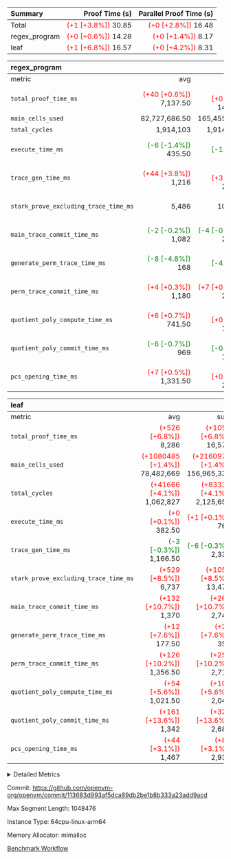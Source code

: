 | Summary | Proof Time (s) | Parallel Proof Time (s) |
|:---|---:|---:|
| Total | <span style='color: red'>(+1 [+3.8%])</span> 30.85 | <span style='color: red'>(+0 [+2.8%])</span> 16.48 |
| regex_program | <span style='color: red'>(+0 [+0.6%])</span> 14.28 | <span style='color: red'>(+0 [+1.4%])</span> 8.17 |
| leaf | <span style='color: red'>(+1 [+6.8%])</span> 16.57 | <span style='color: red'>(+0 [+4.2%])</span> 8.31 |


| regex_program |||||
|:---|---:|---:|---:|---:|
|metric|avg|sum|max|min|
| `total_proof_time_ms ` | <span style='color: red'>(+40 [+0.6%])</span> 7,137.50 | <span style='color: red'>(+79 [+0.6%])</span> 14,275 | <span style='color: red'>(+109 [+1.4%])</span> 8,166 | <span style='color: green'>(-30 [-0.5%])</span> 6,109 |
| `main_cells_used     ` |  82,727,686.50 |  165,455,373 |  92,686,348 |  72,769,025 |
| `total_cycles        ` |  1,914,103 |  1,914,103 |  1,914,103 |  1,914,103 |
| `execute_time_ms     ` | <span style='color: green'>(-6 [-1.4%])</span> 435.50 | <span style='color: green'>(-12 [-1.4%])</span> 871 | <span style='color: green'>(-6 [-1.3%])</span> 469 | <span style='color: green'>(-6 [-1.5%])</span> 402 |
| `trace_gen_time_ms   ` | <span style='color: red'>(+44 [+3.8%])</span> 1,216 | <span style='color: red'>(+88 [+3.8%])</span> 2,432 | <span style='color: red'>(+89 [+6.4%])</span> 1,490 | <span style='color: green'>(-1 [-0.1%])</span> 942 |
| `stark_prove_excluding_trace_time_ms` |  5,486 |  10,972 | <span style='color: red'>(+26 [+0.4%])</span> 6,207 | <span style='color: green'>(-23 [-0.5%])</span> 4,765 |
| `main_trace_commit_time_ms` | <span style='color: green'>(-2 [-0.2%])</span> 1,082 | <span style='color: green'>(-4 [-0.2%])</span> 2,164 |  1,325 | <span style='color: green'>(-4 [-0.5%])</span> 839 |
| `generate_perm_trace_time_ms` | <span style='color: green'>(-8 [-4.8%])</span> 168 | <span style='color: green'>(-17 [-4.8%])</span> 336 | <span style='color: green'>(-2 [-1.1%])</span> 187 | <span style='color: green'>(-15 [-9.1%])</span> 149 |
| `perm_trace_commit_time_ms` | <span style='color: red'>(+4 [+0.3%])</span> 1,180 | <span style='color: red'>(+7 [+0.3%])</span> 2,360 | <span style='color: green'>(-7 [-0.6%])</span> 1,235 | <span style='color: red'>(+14 [+1.3%])</span> 1,125 |
| `quotient_poly_compute_time_ms` | <span style='color: red'>(+6 [+0.7%])</span> 741.50 | <span style='color: red'>(+11 [+0.7%])</span> 1,483 | <span style='color: red'>(+17 [+2.0%])</span> 871 | <span style='color: green'>(-6 [-1.0%])</span> 612 |
| `quotient_poly_commit_time_ms` | <span style='color: green'>(-6 [-0.7%])</span> 969 | <span style='color: green'>(-13 [-0.7%])</span> 1,938 | <span style='color: red'>(+5 [+0.4%])</span> 1,134 | <span style='color: green'>(-18 [-2.2%])</span> 804 |
| `pcs_opening_time_ms ` | <span style='color: red'>(+7 [+0.5%])</span> 1,331.50 | <span style='color: red'>(+14 [+0.5%])</span> 2,663 | <span style='color: red'>(+12 [+0.8%])</span> 1,446 | <span style='color: red'>(+2 [+0.2%])</span> 1,217 |

| leaf |||||
|:---|---:|---:|---:|---:|
|metric|avg|sum|max|min|
| `total_proof_time_ms ` | <span style='color: red'>(+526 [+6.8%])</span> 8,286 | <span style='color: red'>(+1053 [+6.8%])</span> 16,572 | <span style='color: red'>(+336 [+4.2%])</span> 8,309 | <span style='color: red'>(+717 [+9.5%])</span> 8,263 |
| `main_cells_used     ` | <span style='color: red'>(+1080485 [+1.4%])</span> 78,482,669 | <span style='color: red'>(+2160970 [+1.4%])</span> 156,965,338 | <span style='color: red'>(+1088721 [+1.4%])</span> 79,571,734 | <span style='color: red'>(+1072249 [+1.4%])</span> 77,393,604 |
| `total_cycles        ` | <span style='color: red'>(+41666 [+4.1%])</span> 1,062,827 | <span style='color: red'>(+83332 [+4.1%])</span> 2,125,654 | <span style='color: red'>(+41975 [+4.0%])</span> 1,080,322 | <span style='color: red'>(+41357 [+4.1%])</span> 1,045,332 |
| `execute_time_ms     ` | <span style='color: red'>(+0 [+0.1%])</span> 382.50 | <span style='color: red'>(+1 [+0.1%])</span> 765 | <span style='color: red'>(+6 [+1.4%])</span> 420 | <span style='color: green'>(-5 [-1.4%])</span> 345 |
| `trace_gen_time_ms   ` | <span style='color: green'>(-3 [-0.3%])</span> 1,166.50 | <span style='color: green'>(-6 [-0.3%])</span> 2,333 | <span style='color: red'>(+21 [+1.7%])</span> 1,239 | <span style='color: green'>(-27 [-2.4%])</span> 1,094 |
| `stark_prove_excluding_trace_time_ms` | <span style='color: red'>(+529 [+8.5%])</span> 6,737 | <span style='color: red'>(+1058 [+8.5%])</span> 13,474 | <span style='color: red'>(+311 [+4.8%])</span> 6,749 | <span style='color: red'>(+747 [+12.5%])</span> 6,725 |
| `main_trace_commit_time_ms` | <span style='color: red'>(+132 [+10.7%])</span> 1,370 | <span style='color: red'>(+265 [+10.7%])</span> 2,740 | <span style='color: red'>(+93 [+7.2%])</span> 1,377 | <span style='color: red'>(+172 [+14.4%])</span> 1,363 |
| `generate_perm_trace_time_ms` | <span style='color: red'>(+12 [+7.6%])</span> 177.50 | <span style='color: red'>(+25 [+7.6%])</span> 355 | <span style='color: red'>(+3 [+1.7%])</span> 178 | <span style='color: red'>(+22 [+14.2%])</span> 177 |
| `perm_trace_commit_time_ms` | <span style='color: red'>(+126 [+10.2%])</span> 1,356.50 | <span style='color: red'>(+252 [+10.2%])</span> 2,713 | <span style='color: red'>(+81 [+6.3%])</span> 1,364 | <span style='color: red'>(+171 [+14.5%])</span> 1,349 |
| `quotient_poly_compute_time_ms` | <span style='color: red'>(+54 [+5.6%])</span> 1,021.50 | <span style='color: red'>(+108 [+5.6%])</span> 2,043 | <span style='color: red'>(+7 [+0.7%])</span> 1,026 | <span style='color: red'>(+101 [+11.0%])</span> 1,017 |
| `quotient_poly_commit_time_ms` | <span style='color: red'>(+161 [+13.6%])</span> 1,342 | <span style='color: red'>(+322 [+13.6%])</span> 2,684 | <span style='color: red'>(+125 [+10.1%])</span> 1,359 | <span style='color: red'>(+197 [+17.5%])</span> 1,325 |
| `pcs_opening_time_ms ` | <span style='color: red'>(+44 [+3.1%])</span> 1,467 | <span style='color: red'>(+89 [+3.1%])</span> 2,934 | <span style='color: red'>(+37 [+2.6%])</span> 1,476 | <span style='color: red'>(+52 [+3.7%])</span> 1,458 |



<details>
<summary>Detailed Metrics</summary>

| group | num_segments | keygen_time_ms | commit_exe_time_ms |
| --- | --- | --- | --- |
| regex_program | 2 | 756 | 49 | 

| group | air_name | quotient_deg | interactions | constraints |
| --- | --- | --- | --- | --- |
| leaf | AccessAdapterAir<2> | 4 | 5 | 11 | 
| leaf | AccessAdapterAir<4> | 4 | 5 | 11 | 
| leaf | AccessAdapterAir<8> | 4 | 5 | 11 | 
| leaf | FriReducedOpeningAir | 4 | 39 | 60 | 
| leaf | NativePoseidon2Air<BabyBearParameters>, 1> | 4 | 136 | 530 | 
| leaf | PhantomAir | 4 | 3 | 4 | 
| leaf | ProgramAir | 1 | 1 | 4 | 
| leaf | VariableRangeCheckerAir | 1 | 1 | 4 | 
| leaf | VmAirWrapper<AluNativeAdapterAir, FieldArithmeticCoreAir> | 4 | 15 | 23 | 
| leaf | VmAirWrapper<BranchNativeAdapterAir, BranchEqualCoreAir<1> | 4 | 11 | 22 | 
| leaf | VmAirWrapper<JalNativeAdapterAir, JalCoreAir> | 4 | 7 | 6 | 
| leaf | VmAirWrapper<NativeAdapterAir<2, 0>, PublicValuesCoreAir> | 4 | 11 | 23 | 
| leaf | VmAirWrapper<NativeLoadStoreAdapterAir<1>, NativeLoadStoreCoreAir<1> | 4 | 15 | 16 | 
| leaf | VmAirWrapper<NativeLoadStoreAdapterAir<4>, NativeLoadStoreCoreAir<4> | 4 | 15 | 16 | 
| leaf | VmAirWrapper<NativeVectorizedAdapterAir<4>, FieldExtensionCoreAir> | 4 | 15 | 23 | 
| leaf | VmConnectorAir | 4 | 3 | 8 | 
| leaf | VolatileBoundaryAir | 4 | 4 | 16 | 
| regex_program | AccessAdapterAir<16> | 4 | 5 | 11 | 
| regex_program | AccessAdapterAir<2> | 4 | 5 | 11 | 
| regex_program | AccessAdapterAir<32> | 4 | 5 | 11 | 
| regex_program | AccessAdapterAir<4> | 4 | 5 | 11 | 
| regex_program | AccessAdapterAir<64> | 4 | 5 | 11 | 
| regex_program | AccessAdapterAir<8> | 4 | 5 | 11 | 
| regex_program | BitwiseOperationLookupAir<8> | 2 | 2 | 4 | 
| regex_program | KeccakVmAir | 4 | 321 | 4,380 | 
| regex_program | MemoryMerkleAir<8> | 4 | 4 | 38 | 
| regex_program | PersistentBoundaryAir<8> | 4 | 3 | 5 | 
| regex_program | PhantomAir | 4 | 3 | 4 | 
| regex_program | Poseidon2PeripheryAir<BabyBearParameters>, 1> | 2 | 1 | 286 | 
| regex_program | ProgramAir | 1 | 1 | 4 | 
| regex_program | RangeTupleCheckerAir<2> | 1 | 1 | 4 | 
| regex_program | Rv32HintStoreAir | 4 | 19 | 21 | 
| regex_program | VariableRangeCheckerAir | 1 | 1 | 4 | 
| regex_program | VmAirWrapper<Rv32BaseAluAdapterAir, BaseAluCoreAir<4, 8> | 4 | 19 | 30 | 
| regex_program | VmAirWrapper<Rv32BaseAluAdapterAir, LessThanCoreAir<4, 8> | 4 | 17 | 35 | 
| regex_program | VmAirWrapper<Rv32BaseAluAdapterAir, ShiftCoreAir<4, 8> | 4 | 23 | 84 | 
| regex_program | VmAirWrapper<Rv32BranchAdapterAir, BranchEqualCoreAir<4> | 4 | 11 | 17 | 
| regex_program | VmAirWrapper<Rv32BranchAdapterAir, BranchLessThanCoreAir<4, 8> | 4 | 13 | 32 | 
| regex_program | VmAirWrapper<Rv32CondRdWriteAdapterAir, Rv32JalLuiCoreAir> | 4 | 10 | 15 | 
| regex_program | VmAirWrapper<Rv32JalrAdapterAir, Rv32JalrCoreAir> | 4 | 16 | 16 | 
| regex_program | VmAirWrapper<Rv32LoadStoreAdapterAir, LoadSignExtendCoreAir<4, 8> | 4 | 18 | 21 | 
| regex_program | VmAirWrapper<Rv32LoadStoreAdapterAir, LoadStoreCoreAir<4> | 4 | 17 | 27 | 
| regex_program | VmAirWrapper<Rv32MultAdapterAir, DivRemCoreAir<4, 8> | 4 | 25 | 72 | 
| regex_program | VmAirWrapper<Rv32MultAdapterAir, MulHCoreAir<4, 8> | 4 | 24 | 23 | 
| regex_program | VmAirWrapper<Rv32MultAdapterAir, MultiplicationCoreAir<4, 8> | 4 | 19 | 13 | 
| regex_program | VmAirWrapper<Rv32RdWriteAdapterAir, Rv32AuipcCoreAir> | 4 | 11 | 12 | 
| regex_program | VmConnectorAir | 4 | 3 | 8 | 

| group | air_name | idx | rows | prep_cols | perm_cols | main_cols | cells |
| --- | --- | --- | --- | --- | --- | --- | --- |
| leaf | AccessAdapterAir<2> | 0 | 1,048,576 |  | 12 | 11 | 24,117,248 | 
| leaf | AccessAdapterAir<2> | 1 | 1,048,576 |  | 12 | 11 | 24,117,248 | 
| leaf | AccessAdapterAir<4> | 0 | 524,288 |  | 12 | 13 | 13,107,200 | 
| leaf | AccessAdapterAir<4> | 1 | 524,288 |  | 12 | 13 | 13,107,200 | 
| leaf | AccessAdapterAir<8> | 0 | 256 |  | 12 | 17 | 7,424 | 
| leaf | AccessAdapterAir<8> | 1 | 512 |  | 12 | 17 | 14,848 | 
| leaf | FriReducedOpeningAir | 0 | 524,288 |  | 44 | 27 | 37,224,448 | 
| leaf | FriReducedOpeningAir | 1 | 524,288 |  | 44 | 27 | 37,224,448 | 
| leaf | NativePoseidon2Air<BabyBearParameters>, 1> | 0 | 65,536 |  | 160 | 399 | 36,634,624 | 
| leaf | NativePoseidon2Air<BabyBearParameters>, 1> | 1 | 65,536 |  | 160 | 399 | 36,634,624 | 
| leaf | PhantomAir | 0 | 8,192 |  | 8 | 6 | 114,688 | 
| leaf | PhantomAir | 1 | 8,192 |  | 8 | 6 | 114,688 | 
| leaf | ProgramAir | 0 | 524,288 |  | 8 | 10 | 9,437,184 | 
| leaf | ProgramAir | 1 | 524,288 |  | 8 | 10 | 9,437,184 | 
| leaf | VariableRangeCheckerAir | 0 | 262,144 | 2 | 8 | 1 | 2,359,296 | 
| leaf | VariableRangeCheckerAir | 1 | 262,144 | 2 | 8 | 1 | 2,359,296 | 
| leaf | VmAirWrapper<AluNativeAdapterAir, FieldArithmeticCoreAir> | 0 | 1,048,576 |  | 20 | 29 | 51,380,224 | 
| leaf | VmAirWrapper<AluNativeAdapterAir, FieldArithmeticCoreAir> | 1 | 1,048,576 |  | 20 | 29 | 51,380,224 | 
| leaf | VmAirWrapper<BranchNativeAdapterAir, BranchEqualCoreAir<1> | 0 | 131,072 |  | 16 | 23 | 5,111,808 | 
| leaf | VmAirWrapper<BranchNativeAdapterAir, BranchEqualCoreAir<1> | 1 | 131,072 |  | 16 | 23 | 5,111,808 | 
| leaf | VmAirWrapper<JalNativeAdapterAir, JalCoreAir> | 0 | 16,384 |  | 12 | 9 | 344,064 | 
| leaf | VmAirWrapper<JalNativeAdapterAir, JalCoreAir> | 1 | 16,384 |  | 12 | 9 | 344,064 | 
| leaf | VmAirWrapper<NativeAdapterAir<2, 0>, PublicValuesCoreAir> | 0 | 64 |  | 16 | 23 | 2,496 | 
| leaf | VmAirWrapper<NativeAdapterAir<2, 0>, PublicValuesCoreAir> | 1 | 64 |  | 16 | 23 | 2,496 | 
| leaf | VmAirWrapper<NativeLoadStoreAdapterAir<1>, NativeLoadStoreCoreAir<1> | 0 | 262,144 |  | 24 | 22 | 12,058,624 | 
| leaf | VmAirWrapper<NativeLoadStoreAdapterAir<1>, NativeLoadStoreCoreAir<1> | 1 | 262,144 |  | 24 | 22 | 12,058,624 | 
| leaf | VmAirWrapper<NativeLoadStoreAdapterAir<4>, NativeLoadStoreCoreAir<4> | 0 | 65,536 |  | 24 | 31 | 3,604,480 | 
| leaf | VmAirWrapper<NativeLoadStoreAdapterAir<4>, NativeLoadStoreCoreAir<4> | 1 | 65,536 |  | 24 | 31 | 3,604,480 | 
| leaf | VmAirWrapper<NativeVectorizedAdapterAir<4>, FieldExtensionCoreAir> | 0 | 262,144 |  | 20 | 38 | 15,204,352 | 
| leaf | VmAirWrapper<NativeVectorizedAdapterAir<4>, FieldExtensionCoreAir> | 1 | 262,144 |  | 20 | 38 | 15,204,352 | 
| leaf | VmConnectorAir | 0 | 2 | 1 | 8 | 4 | 24 | 
| leaf | VmConnectorAir | 1 | 2 | 1 | 8 | 4 | 24 | 
| leaf | VolatileBoundaryAir | 0 | 524,288 |  | 8 | 11 | 9,961,472 | 
| leaf | VolatileBoundaryAir | 1 | 524,288 |  | 8 | 11 | 9,961,472 | 

| group | air_name | segment | rows | prep_cols | perm_cols | main_cols | cells |
| --- | --- | --- | --- | --- | --- | --- | --- |
| regex_program | AccessAdapterAir<2> | 1 | 64 |  | 12 | 11 | 1,472 | 
| regex_program | AccessAdapterAir<4> | 1 | 32 |  | 12 | 13 | 800 | 
| regex_program | AccessAdapterAir<8> | 0 | 131,072 |  | 12 | 17 | 3,801,088 | 
| regex_program | AccessAdapterAir<8> | 1 | 2,048 |  | 12 | 17 | 59,392 | 
| regex_program | BitwiseOperationLookupAir<8> | 0 | 65,536 | 3 | 8 | 2 | 655,360 | 
| regex_program | BitwiseOperationLookupAir<8> | 1 | 65,536 | 3 | 8 | 2 | 655,360 | 
| regex_program | KeccakVmAir | 0 | 1 |  | 532 | 3,163 | 3,695 | 
| regex_program | KeccakVmAir | 1 | 32 |  | 532 | 3,163 | 118,240 | 
| regex_program | MemoryMerkleAir<8> | 0 | 131,072 |  | 12 | 32 | 5,767,168 | 
| regex_program | MemoryMerkleAir<8> | 1 | 4,096 |  | 12 | 32 | 180,224 | 
| regex_program | PersistentBoundaryAir<8> | 0 | 131,072 |  | 8 | 20 | 3,670,016 | 
| regex_program | PersistentBoundaryAir<8> | 1 | 2,048 |  | 8 | 20 | 57,344 | 
| regex_program | PhantomAir | 0 | 512 |  | 8 | 6 | 7,168 | 
| regex_program | PhantomAir | 1 | 1 |  | 8 | 6 | 14 | 
| regex_program | Poseidon2PeripheryAir<BabyBearParameters>, 1> | 0 | 16,384 |  | 8 | 300 | 5,046,272 | 
| regex_program | Poseidon2PeripheryAir<BabyBearParameters>, 1> | 1 | 2,048 |  | 8 | 300 | 630,784 | 
| regex_program | ProgramAir | 0 | 131,072 |  | 8 | 10 | 2,359,296 | 
| regex_program | ProgramAir | 1 | 131,072 |  | 8 | 10 | 2,359,296 | 
| regex_program | RangeTupleCheckerAir<2> | 0 | 524,288 | 2 | 8 | 1 | 4,718,592 | 
| regex_program | RangeTupleCheckerAir<2> | 1 | 524,288 | 2 | 8 | 1 | 4,718,592 | 
| regex_program | Rv32HintStoreAir | 0 | 16,384 |  | 24 | 32 | 917,504 | 
| regex_program | VariableRangeCheckerAir | 0 | 262,144 | 2 | 8 | 1 | 2,359,296 | 
| regex_program | VariableRangeCheckerAir | 1 | 262,144 | 2 | 8 | 1 | 2,359,296 | 
| regex_program | VmAirWrapper<Rv32BaseAluAdapterAir, BaseAluCoreAir<4, 8> | 0 | 1,048,576 |  | 28 | 36 | 67,108,864 | 
| regex_program | VmAirWrapper<Rv32BaseAluAdapterAir, BaseAluCoreAir<4, 8> | 1 | 524,288 |  | 28 | 36 | 33,554,432 | 
| regex_program | VmAirWrapper<Rv32BaseAluAdapterAir, LessThanCoreAir<4, 8> | 0 | 32,768 |  | 24 | 37 | 1,998,848 | 
| regex_program | VmAirWrapper<Rv32BaseAluAdapterAir, LessThanCoreAir<4, 8> | 1 | 32,768 |  | 24 | 37 | 1,998,848 | 
| regex_program | VmAirWrapper<Rv32BaseAluAdapterAir, ShiftCoreAir<4, 8> | 0 | 131,072 |  | 28 | 53 | 10,616,832 | 
| regex_program | VmAirWrapper<Rv32BaseAluAdapterAir, ShiftCoreAir<4, 8> | 1 | 131,072 |  | 28 | 53 | 10,616,832 | 
| regex_program | VmAirWrapper<Rv32BranchAdapterAir, BranchEqualCoreAir<4> | 0 | 262,144 |  | 16 | 26 | 11,010,048 | 
| regex_program | VmAirWrapper<Rv32BranchAdapterAir, BranchEqualCoreAir<4> | 1 | 131,072 |  | 16 | 26 | 5,505,024 | 
| regex_program | VmAirWrapper<Rv32BranchAdapterAir, BranchLessThanCoreAir<4, 8> | 0 | 131,072 |  | 20 | 32 | 6,815,744 | 
| regex_program | VmAirWrapper<Rv32BranchAdapterAir, BranchLessThanCoreAir<4, 8> | 1 | 131,072 |  | 20 | 32 | 6,815,744 | 
| regex_program | VmAirWrapper<Rv32CondRdWriteAdapterAir, Rv32JalLuiCoreAir> | 0 | 65,536 |  | 16 | 18 | 2,228,224 | 
| regex_program | VmAirWrapper<Rv32CondRdWriteAdapterAir, Rv32JalLuiCoreAir> | 1 | 65,536 |  | 16 | 18 | 2,228,224 | 
| regex_program | VmAirWrapper<Rv32JalrAdapterAir, Rv32JalrCoreAir> | 0 | 131,072 |  | 20 | 28 | 6,291,456 | 
| regex_program | VmAirWrapper<Rv32JalrAdapterAir, Rv32JalrCoreAir> | 1 | 65,536 |  | 20 | 28 | 3,145,728 | 
| regex_program | VmAirWrapper<Rv32LoadStoreAdapterAir, LoadSignExtendCoreAir<4, 8> | 0 | 1,024 |  | 28 | 35 | 64,512 | 
| regex_program | VmAirWrapper<Rv32LoadStoreAdapterAir, LoadSignExtendCoreAir<4, 8> | 1 | 2 |  | 28 | 35 | 126 | 
| regex_program | VmAirWrapper<Rv32LoadStoreAdapterAir, LoadStoreCoreAir<4> | 0 | 1,048,576 |  | 28 | 40 | 71,303,168 | 
| regex_program | VmAirWrapper<Rv32LoadStoreAdapterAir, LoadStoreCoreAir<4> | 1 | 1,048,576 |  | 28 | 40 | 71,303,168 | 
| regex_program | VmAirWrapper<Rv32MultAdapterAir, DivRemCoreAir<4, 8> | 0 | 128 |  | 40 | 57 | 12,416 | 
| regex_program | VmAirWrapper<Rv32MultAdapterAir, MulHCoreAir<4, 8> | 0 | 256 |  | 40 | 39 | 20,224 | 
| regex_program | VmAirWrapper<Rv32MultAdapterAir, MultiplicationCoreAir<4, 8> | 0 | 32,768 |  | 28 | 31 | 1,933,312 | 
| regex_program | VmAirWrapper<Rv32MultAdapterAir, MultiplicationCoreAir<4, 8> | 1 | 32,768 |  | 28 | 31 | 1,933,312 | 
| regex_program | VmAirWrapper<Rv32RdWriteAdapterAir, Rv32AuipcCoreAir> | 0 | 32,768 |  | 16 | 21 | 1,212,416 | 
| regex_program | VmAirWrapper<Rv32RdWriteAdapterAir, Rv32AuipcCoreAir> | 1 | 32,768 |  | 16 | 21 | 1,212,416 | 
| regex_program | VmConnectorAir | 0 | 2 | 1 | 8 | 4 | 24 | 
| regex_program | VmConnectorAir | 1 | 2 | 1 | 8 | 4 | 24 | 

| group | idx | trace_gen_time_ms | total_proof_time_ms | total_cycles | total_cells | stark_prove_excluding_trace_time_ms | quotient_poly_compute_time_ms | quotient_poly_commit_time_ms | perm_trace_commit_time_ms | pcs_opening_time_ms | main_trace_commit_time_ms | main_cells_used | generate_perm_trace_time_ms | execute_time_ms |
| --- | --- | --- | --- | --- | --- | --- | --- | --- | --- | --- | --- | --- | --- | --- |
| leaf | 0 | 1,094 | 8,263 | 1,080,322 | 220,669,656 | 6,749 | 1,026 | 1,359 | 1,349 | 1,458 | 1,377 | 79,571,734 | 177 | 420 | 
| leaf | 1 | 1,239 | 8,309 | 1,045,332 | 220,677,080 | 6,725 | 1,017 | 1,325 | 1,364 | 1,476 | 1,363 | 77,393,604 | 178 | 345 | 

| group | segment | trace_gen_time_ms | total_proof_time_ms | total_cycles | total_cells | stark_prove_excluding_trace_time_ms | quotient_poly_compute_time_ms | quotient_poly_commit_time_ms | perm_trace_commit_time_ms | pcs_opening_time_ms | main_trace_commit_time_ms | main_cells_used | generate_perm_trace_time_ms | execute_time_ms |
| --- | --- | --- | --- | --- | --- | --- | --- | --- | --- | --- | --- | --- | --- | --- |
| regex_program | 0 | 1,490 | 8,166 |  | 209,921,543 | 6,207 | 871 | 1,134 | 1,235 | 1,446 | 1,325 | 92,686,348 | 187 | 469 | 
| regex_program | 1 | 942 | 6,109 | 1,914,103 | 149,454,692 | 4,765 | 612 | 804 | 1,125 | 1,217 | 839 | 72,769,025 | 149 | 402 | 

</details>


Commit: https://github.com/openvm-org/openvm/commit/113683d993af5dca89db2be1b8b333a23add9acd

Max Segment Length: 1048476

Instance Type: 64cpu-linux-arm64

Memory Allocator: mimalloc

[Benchmark Workflow](https://github.com/openvm-org/openvm/actions/runs/13223685582)
